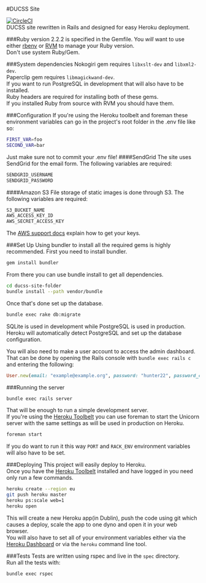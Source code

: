 #DUCSS Site

[![CircleCI](https://circleci.com/gh/DUCSS/ducss-site.svg?style=shield)](https://circleci.com/gh/DUCSS/ducss-site)  
DUCSS site rewritten in Rails and designed for easy Heroku deployment.

###Ruby version
2.2.2 is specified in the Gemfile. You *will* want to use either [rbenv](http://rbenv.org "rbenv") or [RVM](http://rvm.io "RVM") to manage your Ruby version.  
Don't use system Ruby/Gem.

###System dependencies
Nokogiri gem requires `libxslt-dev` and `libxml2-dev`.  
Paperclip gem requires `libmagickwand-dev`.  
If you want to run PostgreSQL in development that will also have to be installed.  
Ruby headers are required for installing both of these gems.  
If you installed Ruby from source with RVM you should have them.


###Configuration
If you're using the Heroku toolbelt and foreman these environment variables can go in the project's root folder in the .env file like so:
```bash
FIRST_VAR=foo
SECOND_VAR=bar
```
Just make sure not to commit your .env file!
####SendGrid
The site uses SendGrid for the email form. The following variables are required:
```bash
SENDGRID_USERNAME
SENDGRID_PASSWORD
```
####Amazon S3
File storage of static images is done through S3. The following variables are required:
```bash
S3_BUCKET_NAME
AWS_ACCESS_KEY_ID
AWS_SECRET_ACCESS_KEY
```
The [AWS support docs](http://docs.aws.amazon.com/AWSSimpleQueueService/latest/SQSGettingStartedGuide/AWSCredentials.html) explain how to get your keys.

###Set Up
Using bundler to install all the required gems is highly recommended.
First you need to install bundler.
```bash
gem install bundler
```
From there you can use bundle install to get all dependencies.
```bash
cd ducss-site-folder
bundle install --path vendor/bundle
```
Once that's done set up the database.
```bash
bundle exec rake db:migrate
```
SQLite is used in development while PostgreSQL is used in production.  
Heroku will automatically detect PostgreSQL and set up the database configuration.


You will also need to make a user account to access the admin dashboard.  
That can be done by opening the Rails console with `bundle exec rails c` and entering the following:
```ruby
User.new(email: "example@example.org", password: "hunter22", password_confirmation: "hunter22").save
```

###Running the server
```bash
bundle exec rails server
```
That will be enough to run a simple development server.  
If you're using the [Heroku Toolbelt](https://toolbelt.heroku.com/) you can use foreman to start the Unicorn server with the same settings as will be used in production on Heroku.
```bash
foreman start
```
If you do want to run it this way `PORT` and `RACK_ENV` environment variables will also have to be set.

###Deploying
This project will easily deploy to Heroku.  
Once you have the [Heroku Toolbelt](https://toolbelt.heroku.com/) installed and have logged in you need only run a few commands.
```bash
heroku create --region eu
git push heroku master
heroku ps:scale web=1
heroku open
```
This will create a new Heroku app(in Dublin), push the code using git which causes a deploy, scale the app to one dyno and open it in your web browser.  
You will also have to set all of your environment variables either via the [Heroku Dashboard](https://dashboard.heroku.com/apps) or via the `heroku` command line tool.

###Tests
Tests are written using rspec and live in the `spec` directory.  
Run all the tests with:
```bash
bundle exec rspec
```
